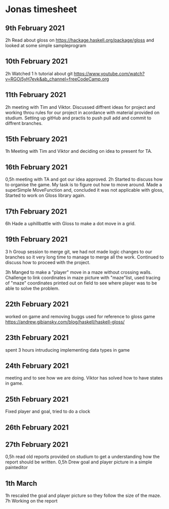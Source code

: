# Jonas timesheet

## 9th February 2021 
2h Read about gloss on https://hackage.haskell.org/package/gloss and looked at some simple sampleprogram

## 10th February 2021 
2h Watched 1 h tutorial about git 
https://www.youtube.com/watch?v=RGOj5yH7evk&ab_channel=freeCodeCamp.org

## 11th February 2021    
2h meeting with Tim and Viktor. Discussed diffrent ideas for project and working throu rules for our project in acordance with material provided on studium.
Setting up gitHub and practis to push pull add and commit to diffrent branches.

## 15th February 2021
1h Meeting with Tim and Viktor and deciding on idea to present for TA.  

## 16th February 2021
0,5h meeting with TA and got our idea approved.
2h Started to discuss how to organise the game. My task is to figure out how to move around. Made a superSimple MoveFunction and, concluded it was not applicable with gloss, Started to work on Gloss library again. 

## 17th February 2021
6h Hade a uphillbattle with Gloss to make a dot move in a grid.  

## 19th February 2021
3 h Group session to merge git, we had not made logic changes to our branches so it very long time to manage to merge all the work. Continued to discuss how to proceed with the project.

3h Manged to make a "player" move in a maze without crossing walls. Challenge to link coordinates in maze picture with "maze"list, used tracing of "maze" coordinates printed out on field to see where player was to be able to solve the problem.   

## 22th February 2021
worked on game and removing buggs
used for reference to gloss game  https://andrew.gibiansky.com/blog/haskell/haskell-gloss/
   
## 23th February 2021
spent 3 hours intruducing implementing data types in game

## 24th February 2021
meeting and to see how we are doing. Viktor has solved how to have states in game.
## 25th February 2021
Fixed player and goal, tried to do a clock

## 26th February 2021


## 27th February 2021
0,5h read old reports provided on studium to get a understanding how the report should be written. 
0,5h Drew goal and player picture in a simple painteditor 

## 1th March
1h rescaled the goal and player picture so they follow the size of the maze.
7h Working on the report



